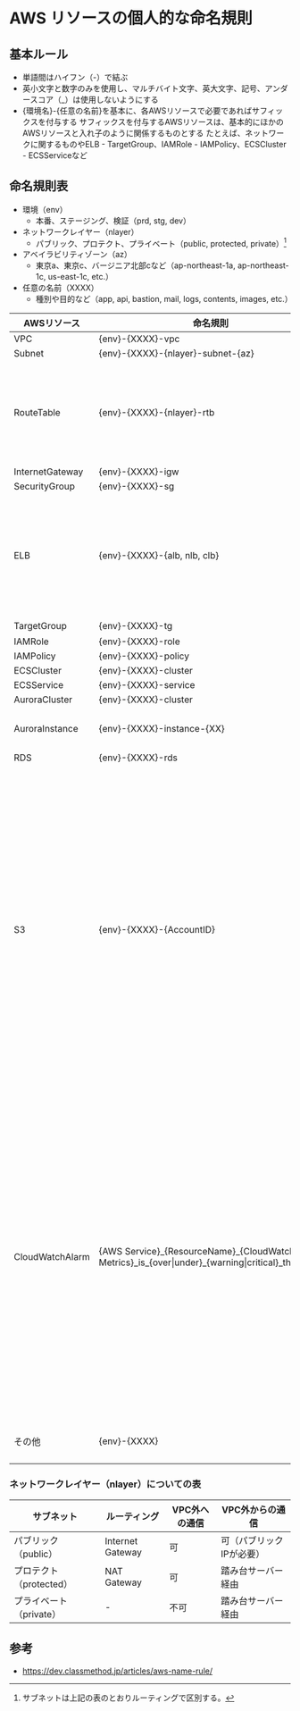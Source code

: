 # AWS リソースの個人的な命名規則

## 基本ルール

- 単語間はハイフン（-）で結ぶ
- 英小文字と数字のみを使用し、マルチバイト文字、英大文字、記号、アンダースコア（_）は使用しないようにする
- {環境名}-{任意の名前}を基本に、各AWSリソースで必要であればサフィックスを付与する
サフィックスを付与するAWSリソースは、基本的にほかのAWSリソースと入れ子のように関係するものとする
たとえば、ネットワークに関するものやELB - TargetGroup、IAMRole - IAMPolicy、ECSCluster - ECSServiceなど

## 命名規則表

- 環境（env）
  - 本番、ステージング、検証（prd, stg, dev）
- ネットワークレイヤー（nlayer）
  - パブリック、プロテクト、プライベート（public, protected, private）[^1]
- アベイラビリティゾーン（az）
  - 東京a、東京c、バージニア北部cなど（ap-northeast-1a, ap-northeast-1c, us-east-1c, etc.）
- 任意の名前（XXXX）
  - 種別や目的など（app, api, bastion, mail, logs, contents, images, etc.）

[^1]: サブネットは上記の表のとおりルーティングで区別する。

| AWSリソース     | 命名規則                                                                                             | 備考                                                                                                                                                                                      |
| --------------- | ---------------------------------------------------------------------------------------------------- | ----------------------------------------------------------------------------------------------------------------------------------------------------------------------------------------- |
| VPC             | {env}-{XXXX}-vpc                                                                                     |                                                                                                                                                                                           |
| Subnet          | {env}-{XXXX}-{nlayer}-subnet-{az}                                                                    |                                                                                                                                                                                           |
| RouteTable      | {env}-{XXXX}-{nlayer}-rtb                                                                            | NAT GawatayをAZ毎に分ける場合はprotectedのみ連番を付与                                                                                                                                    |
| InternetGateway | {env}-{XXXX}-igw                                                                                     |                                                                                                                                                                                           |
| SecurityGroup   | {env}-{XXXX}-sg                                                                                      |                                                                                                                                                                                           |
| ELB             | {env}-{XXXX}-{alb, nlb, clb}                                                                         | インターナルなELBを作成する場合、役割毎に分ける場合はその部分も考慮                                                                                                                       |
| TargetGroup     | {env}-{XXXX}-tg                                                                                      | 同上                                                                                                                                                                                      |
| IAMRole         | {env}-{XXXX}-role                                                                                    |                                                                                                                                                                                           |
| IAMPolicy       | {env}-{XXXX}-policy                                                                                  |                                                                                                                                                                                           |
| ECSCluster      | {env}-{XXXX}-cluster                                                                                 |                                                                                                                                                                                           |
| ECSService      | {env}-{XXXX}-service                                                                                 |                                                                                                                                                                                           |
| AuroraCluster   | {env}-{XXXX}-cluster                                                                                 |                                                                                                                                                                                           |
| AuroraInstance  | {env}-{XXXX}-instance-{XX}                                                                           | 末尾には連番を付与                                                                                                                                                                        |
| RDS             | {env}-{XXXX}-rds                                                                                     |                                                                                                            |
| S3              | {env}-{XXXX}-{AccountID}                                                                             | AccountIDを付与するのは全世界で一意になるようにするため。AccountIDは数字のみでハイフンは付与しない。ホスティング用はapp-、ログ用はlogs-、静的ファイル用はimages-をAccountIDの前に付与する |
| CloudWatchAlarm | {AWS Service}\_{ResourceName}\_{CloudWatch Metrics}\_is\_{over\|under}\_{warning\|critical}\_threshold | この命名規則は基本ルールに反し、メトリクス名などが大文字で含まれいたり、単語間の区切りがアンダーバーになっていたりしているが、そのほうがわかりやすくアラームへの対処が早くなるため、例外とする                      |
| その他          | {env}-{XXXX}                                                                                         | 複数ある場合は連番を付与                                                                                                                                                                  |

### ネットワークレイヤー（nlayer）についての表

| サブネット              | ルーティング     | VPC外への通信 | VPC外からの通信          |
| ----------------------- | ---------------- | ------------- | ------------------------ |
| パブリック（public）    | Internet Gateway | 可            | 可（パブリックIPが必要） |
| プロテクト（protected） | NAT Gateway      | 可            | 踏み台サーバー経由       |
| プライベート（private） | -                | 不可          | 踏み台サーバー経由       |

## 参考

- https://dev.classmethod.jp/articles/aws-name-rule/
